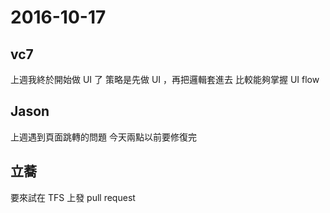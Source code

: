 # 2016-10-17

## vc7

上週我終於開始做 UI 了
策略是先做 UI ，再把邏輯套進去
比較能夠掌握 UI flow

## Jason

上週遇到頁面跳轉的問題
今天兩點以前要修復完

## 立蕎

要來試在 TFS 上發 pull request